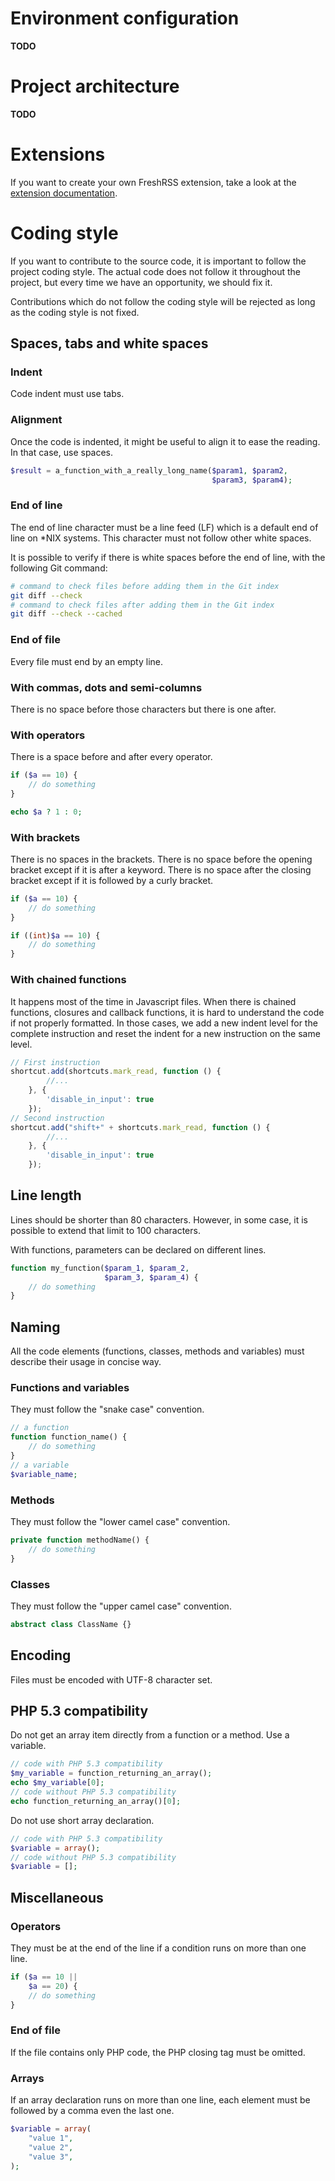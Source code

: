 # Environment configuration

**TODO**

# Project architecture

**TODO**

# Extensions

If you want to create your own FreshRSS extension, take a look at the [extension documentation](03_Backend/05_Extensions.md).  

# Coding style

If you want to contribute to the source code, it is important to follow the project coding style. The actual code does not follow it throughout the project, but every time we have an opportunity, we should fix it.

Contributions which do not follow the coding style will be rejected as long as the coding style is not fixed.

## Spaces, tabs and white spaces

### Indent
Code indent must use tabs.

### Alignment

Once the code is indented, it might be useful to align it to ease the reading. In that case, use spaces.

```php
$result = a_function_with_a_really_long_name($param1, $param2,
                                             $param3, $param4);
```

### End of line

The end of line character must be a line feed (LF) which is a default end of line on *NIX systems. This character must not follow other white spaces.

It is possible to verify if there is white spaces before the end of line, with the following Git command:

```bash
# command to check files before adding them in the Git index
git diff --check
# command to check files after adding them in the Git index
git diff --check --cached
```

### End of file

Every file must end by an empty line.

### With commas, dots and semi-columns

There is no space before those characters but there is one after.

### With operators

There is a space before and after every operator.

```php
if ($a == 10) {
    // do something
}

echo $a ? 1 : 0;
```

### With brackets

There is no spaces in the brackets. There is no space before the opening bracket except if it is after a keyword. There is no space after the closing bracket except if it is followed by a curly bracket.

```php
if ($a == 10) {
    // do something
}

if ((int)$a == 10) {
    // do something
}
```

### With chained functions

It happens most of the time in Javascript files. When there is chained functions, closures and callback functions, it is hard to understand the code if not properly formatted. In those cases, we add a new indent level for the complete instruction and reset the indent for a new instruction on the same level.

```javascript
// First instruction
shortcut.add(shortcuts.mark_read, function () {
        //...
    }, {
        'disable_in_input': true
    });
// Second instruction
shortcut.add("shift+" + shortcuts.mark_read, function () {
        //...
    }, {
        'disable_in_input': true
    });
```

## Line length

Lines should be shorter than 80 characters. However, in some case, it is possible to extend that limit to 100 characters.

With functions, parameters can be declared on different lines.

```php
function my_function($param_1, $param_2,
                     $param_3, $param_4) {
    // do something
}
```

## Naming

All the code elements (functions, classes, methods and variables) must describe their usage in concise way.

### Functions and variables

They must follow the "snake case" convention.

```php
// a function
function function_name() {
    // do something
}
// a variable
$variable_name;
```

### Methods

They must follow the "lower camel case" convention.

```php
private function methodName() {
    // do something
}
```

### Classes

They must follow the "upper camel case" convention.

```php
abstract class ClassName {}
```

## Encoding

Files must be encoded with UTF-8 character set.

## PHP 5.3 compatibility

Do not get an array item directly from a function or a method. Use a variable.

```php
// code with PHP 5.3 compatibility
$my_variable = function_returning_an_array();
echo $my_variable[0];
// code without PHP 5.3 compatibility
echo function_returning_an_array()[0];
```

Do not use short array declaration.

```php
// code with PHP 5.3 compatibility
$variable = array();
// code without PHP 5.3 compatibility
$variable = [];
```

## Miscellaneous

### Operators
They must be at the end of the line if a condition runs on more than one line.

```php
if ($a == 10 ||
    $a == 20) {
    // do something
}
```

### End of file

If the file contains only PHP code, the PHP closing tag must be omitted.

### Arrays

If an array declaration runs on more than one line, each element must be followed by a comma even the last one.

```php
$variable = array(
    "value 1",
    "value 2",
    "value 3",
);
```
